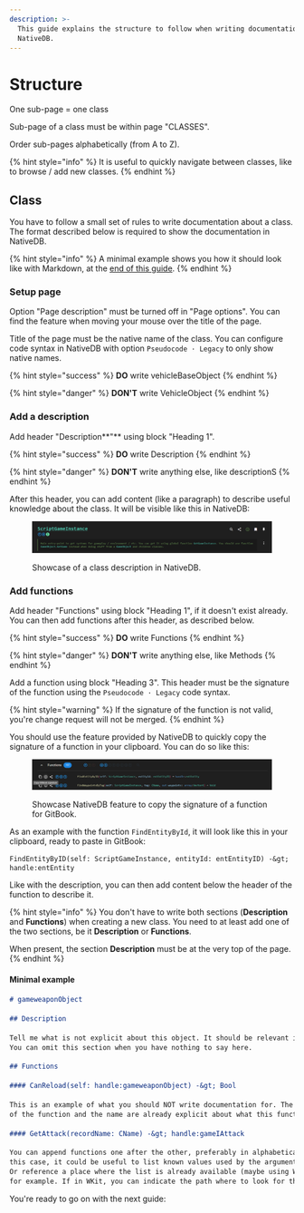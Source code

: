 ```yaml
---
description: >-
  This guide explains the structure to follow when writing documentation for
  NativeDB.
---
```


# Structure

One sub-page = one class

Sub-page of a class must be within page "CLASSES".

Order sub-pages alphabetically (from A to Z).

{% hint style="info" %}
It is useful to quickly navigate between classes, like to browse / add new classes.
{% endhint %}

## Class

You have to follow a small set of rules to write documentation about a class. The format described below is required to show the documentation in NativeDB.

{% hint style="info" %}
A minimal example shows you how it should look like with Markdown, at the [end of this guide](structure.md#minimal-example).
{% endhint %}

### Setup page

Option "Page description" must be turned off in "Page options". You can find the feature when moving your mouse over the title of the page.

Title of the page must be the native name of the class. You can configure code syntax in NativeDB with option `Pseudocode · Legacy` to only show native names.

{% hint style="success" %}
**DO** write vehicleBaseObject
{% endhint %}

{% hint style="danger" %}
**DON'T** write VehicleObject
{% endhint %}

### Add a description

Add header "Description**"** using block "Heading 1".

{% hint style="success" %}
**DO** write Description
{% endhint %}

{% hint style="danger" %}
**DON'T** write anything else, like descriptionS
{% endhint %}

After this header, you can add content (like a paragraph) to describe useful knowledge about the class. It will be visible like this in NativeDB:

<figure><img src="../.gitbook/assets/ndb_wiki_guide_write_step_class_body.png" alt=""><figcaption><p>Showcase of a class description in NativeDB.</p></figcaption></figure>

### Add functions

Add header "Functions" using block "Heading 1", if it doesn't exist already. You can then add functions after this header, as described below.

{% hint style="success" %}
**DO** write Functions
{% endhint %}

{% hint style="danger" %}
**DON'T** write anything else, like Methods
{% endhint %}

Add a function using block "Heading 3". This header must be the signature of the function using the `Pseudocode · Legacy` code syntax.

{% hint style="warning" %}
If the signature of the function is not valid, you're change request will not be merged.
{% endhint %}

You should use the feature provided by NativeDB to quickly copy the signature of a function in your clipboard. You can do so like this:

<figure><img src="../.gitbook/assets/ndb_wiki_guide_write_step_function_title.png" alt=""><figcaption><p>Showcase NativeDB feature to copy the signature of a function for GitBook.</p></figcaption></figure>

As an example with the function `FindEntityById`, it will look like this in your clipboard, ready to paste in GitBook:

```
FindEntityByID(self: ScriptGameInstance, entityId: entEntityID) -&gt; handle:entEntity
```

Like with the description, you can then add content below the header of the function to describe it.

{% hint style="info" %}
You don't have to write both sections (**Description** and **Functions**) when creating a new class. You need to at least add one of the two sections, be it **Description** or **Functions**.

When present, the section **Description** must be at the very top of the page.
{% endhint %}

#### Minimal example

```markdown
# gameweaponObject

## Description

Tell me what is not explicit about this object. It should be relevant information.
You can omit this section when you have nothing to say here.

## Functions

#### CanReload(self: handle:gameweaponObject) -&gt; Bool

This is an example of what you should NOT write documentation for. The signature
of the function and the name are already explicit about what this function does.

#### GetAttack(recordName: CName) -&gt; handle:gameIAttack

You can append functions one after the other, preferably in alphabetical order. In 
this case, it could be useful to list known values used by the argument `recordName`.
Or reference a place where the list is already available (maybe using WolvenKit) 
for example. If in WKit, you can indicate the path where to look for the data.
```

You're ready to go on with the next guide:
